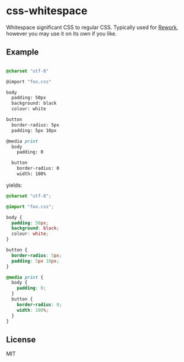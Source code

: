 
# css-whitespace

  Whitespace significant CSS to regular CSS. Typically used for [Rework](https://github.com/visionmedia/rework),
  however you may use it on its own if you like.

## Example

```css

@charset "utf-8"

@import "foo.css"

body
  padding: 50px
  background: black
  colour: white

button
  border-radius: 5px
  padding: 5px 10px

@media print
  body
    padding: 0

  button
    border-radius: 0
    width: 100%
```

yields:

```css
@charset "utf-8";

@import "foo.css";

body {
  padding: 50px;
  background: black;
  colour: white;
}

button {
  border-radius: 5px;
  padding: 5px 10px;
}

@media print {
  body {
    padding: 0;
  }
  button {
    border-radius: 0;
    width: 100%;
  }
}
```

## License 

  MIT
